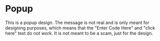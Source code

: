 # Popup
This is a popup design. The message is not real and is only meant for designing purposes, which means that the  "Enter Code Here" and "click here" text do not work. It is not meant to be a scam, just for the design.
